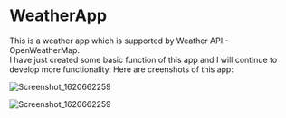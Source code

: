 # WeatherApp
This is a weather app which is supported by Weather API - OpenWeatherMap.  
I have just created some basic function of this app and I will continue to develop more functionality.
Here are creenshots of this app:

![Screenshot_1620662259](https://user-images.githubusercontent.com/67247762/117689358-dbe76680-b1e3-11eb-8595-5bc44d5b81d0.png)


![Screenshot_1620662259](https://user-images.githubusercontent.com/67247762/117689338-d38f2b80-b1e3-11eb-8a3d-6aefceb2e705.png)

